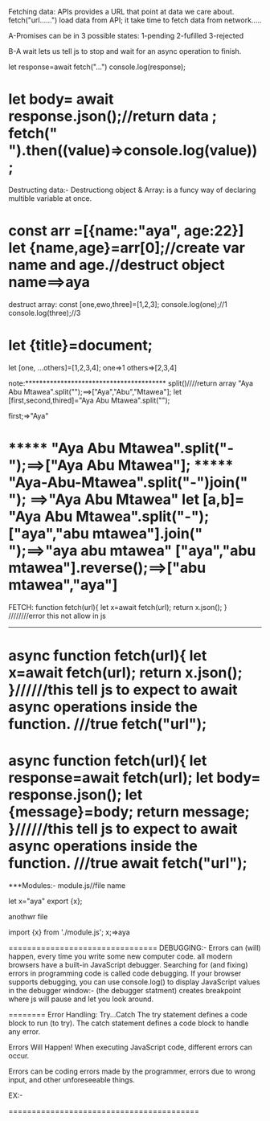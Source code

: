 Fetching data:
APIs provides a URL that point at data we care about.
fetch("url......") load data from API;
it take time to fetch data from network.....

A-Promises
can be in 3 possible states:
1-pending
2-fufilled
3-rejected

B-A wait 
lets us tell js to stop and wait for an async operation to finish.

let response=await fetch("...")
console.log(response);

let body= await response.json();//return data ;
fetch(" ").then((value)=>console.log(value));
===========================================================
Destructing data:-
Destructiong object & Array:
is a funcy way of declaring multible variable at once.

 const arr =[{name:"aya", age:22}]
 let {name,age}=arr[0];//create var name and age.//destruct object
 name==>aya
 ============================================================
 destruct array:
 const [one,ewo,three]=[1,2,3];
 console.log(one);//1
 console.log(three);//3

 let {title}=document;
================================
let [one, ...others]=[1,2,3,4];
one=>1
others=>[2,3,4]

note:****************************************
split()////return array
"Aya Abu Mtawea".split("");==>["Aya","Abu","Mtawea"];
let [first,second,thired]="Aya Abu Mtawea".split("");

first;=>"Aya"

***** "Aya Abu Mtawea".split("-");==>["Aya Abu Mtawea"];
***** "Aya-Abu-Mtawea".split("-")join(" "); ==>"Aya Abu Mtawea"
let [a,b]= "Aya Abu Mtawea".split("-");
["aya","abu mtawea"].join(" ");==>"aya abu mtawea"
["aya","abu mtawea"].reverse();==>["abu mtawea","aya"]
=========================================
FETCH:
function fetch(url){
let x=await fetch(url);
return x.json();
}
////////error this not allow in js

************
async function fetch(url){
let x=await fetch(url);
return x.json();
}//////this tell js to expect  to await async operations inside the function. 
 ///true 
 fetch("url");
==========================================================
async function fetch(url){
let response=await fetch(url);
let body= response.json();
let {message}=body;
return message;
}//////this tell js to expect  to await async operations inside the function. 
 ///true 
 await fetch("url");
===================================
***Modules:-
 module.js//file name
 
 let x="aya"
 export {x};

anothwr file 

import {x} from './module.js';
x;=>aya
 

================================
DEBUGGING:-
Errors can (will) happen, every time you write some new computer code.
all modern browsers have a built-in JavaScript debugger.
Searching for (and fixing) errors in programming code is called code debugging.
If your browser supports debugging, you can use console.log() to display JavaScript values in the debugger window:-
(the debugger statment) creates breakpoint where js will pause and let you look around.

========
Error Handling: Try...Catch
The try statement defines a code block to run (to try).
The catch statement defines a code block to handle any error.

Errors Will Happen!
When executing JavaScript code, different errors can occur.

Errors can be coding errors made by the programmer, errors due to wrong input, and other unforeseeable things.

EX:-
<p id="demo"></p>

<script>
try {
  adddlert("Welcome guest!");
}
catch(err) {
  document.getElementById("demo").innerHTML = err.message;
}
</script>
=========================================



















